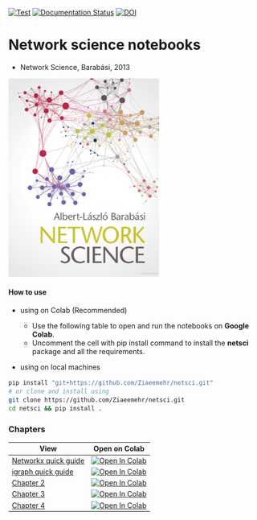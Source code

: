 [![Test](https://github.com/Ziaeemehr/netsci/actions/workflows/tests.yml/badge.svg)](https://github.com/Ziaeemehr/netsci/actions/workflows/tests.yml)
[![Documentation Status](https://github.com/Ziaeemehr/netsci/actions/workflows/documents.yml/badge.svg
)](https://ziaeemehr.github.io/netsci/)
[![DOI](https://zenodo.org/badge/836206498.svg)](https://doi.org/10.5281/zenodo.15038832)

# Network science notebooks

- Network Science, Barabási, 2013

<img src="cover.jpeg" alt="Cover Image" width="300" height="auto">

#### How to use 
- using on Colab (Recommended)

    - Use the following table to open and run the notebooks on **Google Colab**.
    - Uncomment the cell with pip install command to install the **netsci** package and all the requirements.

- using on local machines

```bash
pip install "git+https://github.com/Ziaeemehr/netsci.git"
# or clone and install using
git clone https://github.com/Ziaeemehr/netsci.git
cd netsci && pip install .
```


### Chapters


| View    | Open on Colab    |
|--------------|--------------|
| [Networkx quick guide](https://github.com/Ziaeemehr/netsci/blob/main/docs/examples/quick_guide_networkx.ipynb)| <a href="https://colab.research.google.com/github/Ziaeemehr/netsci/blob/main/docs/examples/quick_guide_networkx.ipynb" target="_parent"><img src="https://colab.research.google.com/assets/colab-badge.svg" alt="Open In Colab"/></a>|
| [igraph quick guide](https://github.com/Ziaeemehr/netsci/blob/main/docs/examples/quick_guide_igraph.ipynb)| <a href="https://colab.research.google.com/github/Ziaeemehr/netsci/blob/main/docs/examples/quick_guide_igraph.ipynb" target="_parent"><img src="https://colab.research.google.com/assets/colab-badge.svg" alt="Open In Colab"/></a>|
| [Chapter 2](https://github.com/Ziaeemehr/netsci/blob/main/docs/examples/chap_02.ipynb)| <a href="https://colab.research.google.com/github/Ziaeemehr/netsci/blob/main/docs/examples/chap_02.ipynb" target="_parent"><img src="https://colab.research.google.com/assets/colab-badge.svg" alt="Open In Colab"/></a>|
| [Chapter 3](https://github.com/Ziaeemehr/netsci/blob/main/docs/examples/chap_03.ipynb)| <a href="https://colab.research.google.com/github/Ziaeemehr/netsci/blob/main/docs/examples/chap_03.ipynb" target="_parent"><img src="https://colab.research.google.com/assets/colab-badge.svg" alt="Open In Colab"/></a>|
| [Chapter 4](https://github.com/Ziaeemehr/netsci/blob/main/docs/examples/chap_04.ipynb)| <a href="https://colab.research.google.com/github/Ziaeemehr/netsci/blob/main/docs/examples/chap_04.ipynb" target="_parent"><img src="https://colab.research.google.com/assets/colab-badge.svg" alt="Open In Colab"/></a>|

